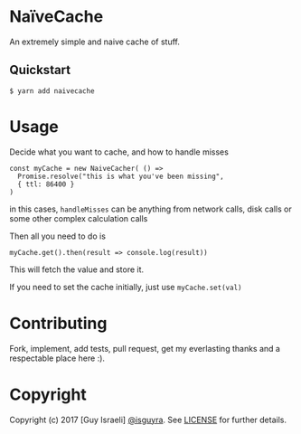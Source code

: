 # NaïveCache


An extremely simple and naive cache of stuff.


## Quickstart

```
$ yarn add naivecache
```

# Usage

Decide what you want to cache, and how to handle misses

```
const myCache = new NaiveCacher( () =>
  Promise.resolve("this is what you've been missing",
  { ttl: 86400 }
)
```

in this cases, `handleMisses` can be anything from network calls, disk calls or some other complex calculation calls

Then all you need to do is

```
myCache.get().then(result => console.log(result))
```

This will fetch the value and store it.

If you need to set the cache initially, just use `myCache.set(val)`

# Contributing

Fork, implement, add tests, pull request, get my everlasting thanks and a respectable place here :).

# Copyright

Copyright (c) 2017 [Guy Israeli] [@isguyra](http://twitter.com/isguyra). See [LICENSE](LICENSE) for further details.
